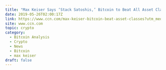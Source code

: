 ```yaml
---
title: "Max Keiser Says ‘Stack Satoshis,’ Bitcoin to Beat All Asset Classes"
date: 2019-05-26T02:00:17Z
link: https://www.ccn.com/max-keiser-bitcoin-beat-asset-classes?utm_medium=RSS&utm_source=hune
site: www.ccn.com
topic: crypto
category:
  - Bitcoin Analysis
  - Crypto
  - News
  - Bitcoin
  - max keiser
draft: false
---
```

